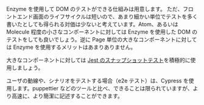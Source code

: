 Enzyme を使用して DOM のテストができる仕組みは用意します。
ただ、フロントエンド画面のライフサイクルは短いので、あまり細かい単位でテストを多く書いたとしても得られる対価は少ないと考えています。Atom、あるいは Molecule 程度の小さなコンポーネントに対しては Enzyme を使用した DOM のテストをしても良いでしょう。逆に Page 単位の大きなコンポーネントに対しては Enzyme を使用するメリットはあまりありません。

大きなコンポーネントに対しては [Jest のスナップショットテスト](https://deltice.github.io/jest/docs/ja/snapshot-testing.html)を積極的に使用しましょう。

ユーザの動線や、シナリオをテストする場合（e2e テスト）は、Cypress を使用します。puppettier などのツールと比べ、できることは限られていますが、より高速に、より簡潔に記述することができます。
